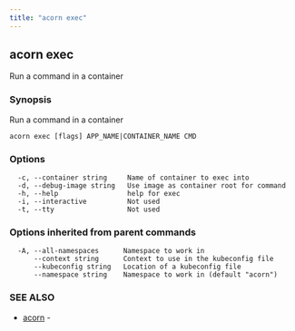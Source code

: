```yaml
---
title: "acorn exec"
---
```

## acorn exec

Run a command in a container

### Synopsis

Run a command in a container

```
acorn exec [flags] APP_NAME|CONTAINER_NAME CMD
```

### Options

```
  -c, --container string     Name of container to exec into
  -d, --debug-image string   Use image as container root for command
  -h, --help                 help for exec
  -i, --interactive          Not used
  -t, --tty                  Not used
```

### Options inherited from parent commands

```
  -A, --all-namespaces      Namespace to work in
      --context string      Context to use in the kubeconfig file
      --kubeconfig string   Location of a kubeconfig file
      --namespace string    Namespace to work in (default "acorn")
```

### SEE ALSO

* [acorn](acorn.md)	 - 

